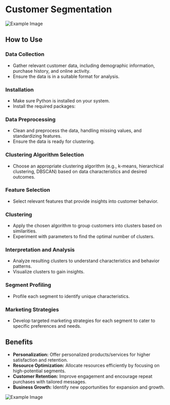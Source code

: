 
# Customer Segmentation
![Example Image](https://github.com/GVanave/customer-segmentation-and-predictive-analysis/blob/main/clusters.PNG)


## How to Use

### Data Collection
- Gather relevant customer data, including demographic information, purchase history, and online activity.
- Ensure the data is in a suitable format for analysis.

### Installation
- Make sure Python is installed on your system.
- Install the required packages:


### Data Preprocessing
- Clean and preprocess the data, handling missing values, and standardizing features.
- Ensure the data is ready for clustering.

### Clustering Algorithm Selection
- Choose an appropriate clustering algorithm (e.g., k-means, hierarchical clustering, DBSCAN) based on data characteristics and desired outcomes.

### Feature Selection
- Select relevant features that provide insights into customer behavior.

### Clustering
- Apply the chosen algorithm to group customers into clusters based on similarities.
- Experiment with parameters to find the optimal number of clusters.

### Interpretation and Analysis
- Analyze resulting clusters to understand characteristics and behavior patterns.
- Visualize clusters to gain insights.

### Segment Profiling
- Profile each segment to identify unique characteristics.

### Marketing Strategies
- Develop targeted marketing strategies for each segment to cater to specific preferences and needs.

## Benefits

- **Personalization:** Offer personalized products/services for higher satisfaction and retention.
- **Resource Optimization:** Allocate resources efficiently by focusing on high-potential segments.
- **Customer Retention:** Improve engagement and encourage repeat purchases with tailored messages.
- **Business Growth:** Identify new opportunities for expansion and growth.

![Example Image](https://github.com/GVanave/customer-segmentation-and-predictive-analysis/blob/main/correlation.PNG)

